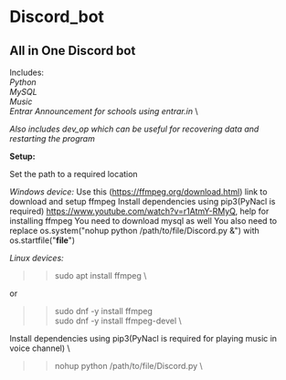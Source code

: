 # Discord_bot

## All in One Discord bot

Includes: \
_Python_ \
_MySQL_ \
_Music_ \
_Entrar Announcement for schools using entrar.in_ \

*Also includes dev_op which can be useful for recovering data and restarting the program*

**Setup:**

Set the path to a required location

_Windows device:_
Use this (https://ffmpeg.org/download.html) link to download and setup ffmpeg
Install dependencies using pip3(PyNacl is required)
https://www.youtube.com/watch?v=r1AtmY-RMyQ, help for installing ffmpeg
You need to download mysql as well
You also need to replace os.system("nohup python /path/to/file/Discord.py &") with os.startfile("__file__")

_Linux devices:_
>>sudo apt install ffmpeg \

or

>>sudo dnf -y install ffmpeg \
>>sudo dnf -y install ffmpeg-devel \


Install dependencies using pip3(PyNacl is required for playing music in voice channel) \
>>nohup python /path/to/file/Discord.py \

